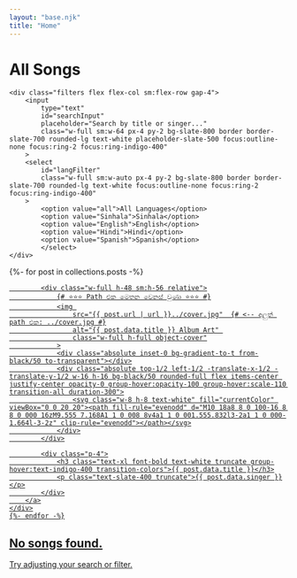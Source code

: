 ```yaml
---
layout: "base.njk"
title: "Home"
---
```


<div class="flex flex-col md:flex-row md:items-center md:justify-between mb-8">
    <h1 class="text-4xl font-black text-white mb-4 md:mb-0">All Songs</h1>
    
    <div class="filters flex flex-col sm:flex-row gap-4">
        <input 
            type="text" 
            id="searchInput" 
            placeholder="Search by title or singer..."
            class="w-full sm:w-64 px-4 py-2 bg-slate-800 border border-slate-700 rounded-lg text-white placeholder-slate-500 focus:outline-none focus:ring-2 focus:ring-indigo-400"
        >
        <select 
            id="langFilter"
            class="w-full sm:w-auto px-4 py-2 bg-slate-800 border border-slate-700 rounded-lg text-white focus:outline-none focus:ring-2 focus:ring-indigo-400"
        >
            <option value="all">All Languages</option>
            <option value="Sinhala">Sinhala</option>
            <option value="English">English</option>
            <option value="Hindi">Hindi</option>
            <option value="Spanish">Spanish</option>
            </select>
    </div>
</div>

<div id="songList" class="grid grid-cols-1 sm:grid-cols-2 md:grid-cols-3 lg:grid-cols-4 gap-6">
    {%- for post in collections.posts -%}
    <div class="song-item group" data-title="{{ post.data.title | lower }}" data-singer="{{ post.data.singer | lower }}" data-lang="{{ post.data.language | lower }}">
        <a href="{{ post.url }}" class="block bg-slate-800 rounded-lg shadow-lg overflow-hidden transition-all duration-300 hover:shadow-indigo-500/20 hover:scale-[1.02]">
            
            <div class="w-full h-48 sm:h-56 relative">
                {# ⭐️⭐️⭐️ Path එක මෙතන වෙනස් වුණා ⭐️⭐️⭐️ #}
                <img 
                    src="{{ post.url | url }}../cover.jpg"  {# <-- අලුත් path එක: ../cover.jpg #}
                    alt="{{ post.data.title }} Album Art" 
                    class="w-full h-full object-cover"
                >
                <div class="absolute inset-0 bg-gradient-to-t from-black/50 to-transparent"></div>
                <div class="absolute top-1/2 left-1/2 -translate-x-1/2 -translate-y-1/2 w-16 h-16 bg-black/50 rounded-full flex items-center justify-center opacity-0 group-hover:opacity-100 group-hover:scale-110 transition-all duration-300">
                    <svg class="w-8 h-8 text-white" fill="currentColor" viewBox="0 0 20 20"><path fill-rule="evenodd" d="M10 18a8 8 0 100-16 8 8 0 000 16zM9.555 7.168A1 1 0 008 8v4a1 1 0 001.555.832l3-2a1 1 0 000-1.664l-3-2z" clip-rule="evenodd"></path></svg>
                </div>
            </div>

            <div class="p-4">
                <h3 class="text-xl font-bold text-white truncate group-hover:text-indigo-400 transition-colors">{{ post.data.title }}</h3>
                <p class="text-slate-400 truncate">{{ post.data.singer }}</p>
            </div>
        </a>
    </div>
    {%- endfor -%}
</div>

<div id="noResults" class="hidden text-center py-16">
    <h2 class="text-2xl font-bold text-slate-500">No songs found.</h2>
    <p class="text-slate-600">Try adjusting your search or filter.</p>
</div>


<script>
    document.addEventListener('DOMContentLoaded', () => {
        const searchInput = document.getElementById('searchInput');
        const langFilter = document.getElementById('langFilter');
        const songList = document.getElementById('songList');
        const songItems = songList.querySelectorAll('.song-item');
        const noResults = document.getElementById('noResults');

        function filterSongs() {
            const searchTerm = searchInput.value.toLowerCase();
            const langTerm = langFilter.value.toLowerCase();
            let visibleCount = 0;

            songItems.forEach(item => {
                const title = item.dataset.title;
                const singer = item.dataset.singer;
                const lang = item.dataset.lang;

                const matchesSearch = title.includes(searchTerm) || singer.includes(searchTerm);
                const matchesLang = (langTerm === 'all') || lang === langTerm;

                if (matchesSearch && matchesLang) {
                    item.style.display = 'block';
                    visibleCount++;
                } else {
                    item.style.display = 'none';
                }
            });

            // Show or hide the "No Results" message
            if (visibleCount === 0) {
                noResults.style.display = 'block';
            } else {
                noResults.style.display = 'none';
            }
        }

        // Add event listeners
        searchInput.addEventListener('keyup', filterSongs);
        langFilter.addEventListener('change', filterSongs);
    });
</script>